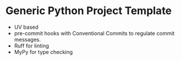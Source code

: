 # Generic Python Project Template

- UV based
- pre-commit hooks with Conventional Commits to regulate commit messages.
- Ruff for linting
- MyPy for type checking
